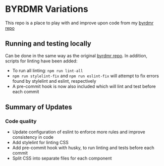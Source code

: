 # BYRDMR Variations

This repo is a place to play with and improve upon code from my [byrdmr repo](https://github.com/Simon994/byrdmr)

## Running and testing locally
Can be done in the same way as the original [byrdmr repo](https://github.com/Simon994/byrdmr).
In addition, scripts for linting have been added:
* To run all linting: `npm run lint-all`
* `npm run stylelint-fix` and `npm run eslint-fix` will attempt to fix errors found by stylelint and eslint, respectively
* A pre-commit hook is now also included which will lint and test before each commit

## Summary of Updates

### Code quality
* Update configuration of eslint to enforce more rules and improve consistency in code
* Add stylelint for linting CSS
* Add pre-commit hook with husky, to run linting and tests before each commit
* Split CSS into separate files for each component

